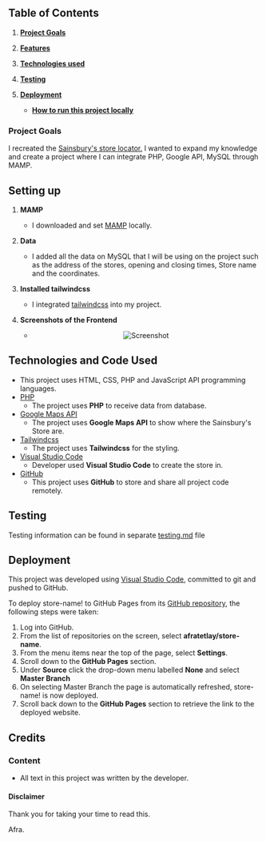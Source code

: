 
## Table of Contents
1. [**Project Goals**](#project-goals)

2. [**Features**](#features)

3. [**Technologies used**](#technologies-used)

4. [**Testing**](#testing)

5. [**Deployment**](#deployment)
    - [**How to run this project locally**](#how-to-run-this-project-locally)


### Project Goals

I recreated the <a href="https://stores.sainsburys.co.uk/list/place/@53.47949,-2.2451148/1/all">Sainsbury's store locator.</a> I wanted to expand my knowledge and create a project where I can integrate PHP, Google API, MySQL through MAMP. 

## Setting up

1. **MAMP**
    - I downloaded and set <a href="https://www.mamp.info/en/mac/">MAMP</a> locally. 


2. **Data**
    - I added all the data on MySQL that I will be using on the project such as the address of the stores, opening and closing times, Store name and the coordinates. 


3. **Installed tailwindcss**
    - I integrated <a href="https://tailwindcss.com/">tailwindcss</a> into my project. 

4. **Screenshots of the Frontend**
    - <div align="center">
        <img src="images/screenshot-01.png" alt="Screenshot" >
    </div>


## Technologies and Code Used

- This project uses HTML, CSS, PHP and JavaScript API programming languages.
- [PHP](https://www.php.net/)
    - The project uses **PHP** to receive data from database.
- [Google Maps API](https://developers.google.com/maps)
    - The project uses **Google Maps API** to show where the Sainsbury's Store are.
- [Tailwindcss](https://tailwindcss.com/)
    - The project uses **Tailwindcss** for the styling.
- [Visual Studio Code](https://code.visualstudio.com/) 
    - Developer used **Visual Studio Code** to create the store in. 
- [GitHub](https://github.com/)
    - This project uses **GitHub** to store and share all project code remotely. 


## Testing 

Testing information can be found in separate [testing.md](testing.md) file

## Deployment

This project was developed using [Visual Studio Code](https://code.visualstudio.com/), committed to git and pushed to GitHub. 

To deploy store-name! to GitHub Pages from its [GitHub repository](https://github.com/afratetlay/store-name), the following steps were taken: 
1. Log into GitHub. 
2. From the list of repositories on the screen, select **afratetlay/store-name**.
3. From the menu items near the top of the page, select **Settings**.
4. Scroll down to the **GitHub Pages** section.
5. Under **Source** click the drop-down menu labelled **None** and select **Master Branch**
6. On selecting Master Branch the page is automatically refreshed, store-name! is now deployed. 
7. Scroll back down to the **GitHub Pages** section to retrieve the link to the deployed website.

## Credits

### Content

- All text in this project was written by the developer.


#### Disclaimer

Thank you for taking your time to read this.

Afra. 
